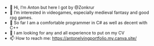 - 👋 Hi, I’m Anton but here I got by @Zonkrur
- 👀 I’m interested in videogames, especially medieval fantasy and good rpg games.
- 🌱 So far I am a comfortable programmer in C# as well as decent with C++
- 💞️ I am looking for any and all experience to put on my CV
- 📫 How to reach me: https://antonelvingportfolio.my.canva.site/

<!---
Zonkrur/Zonkrur is a ✨ special ✨ repository because its `README.md` (this file) appears on your GitHub profile.
You can click the Preview link to take a look at your changes.
--->
